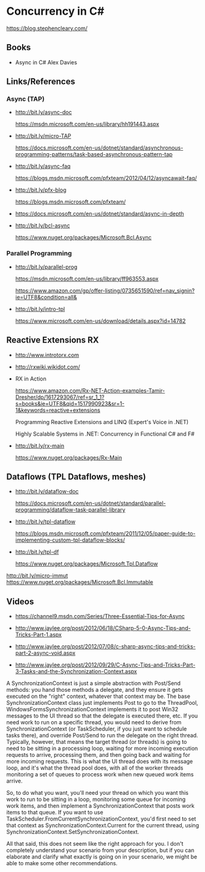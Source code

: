 # Concurrency in C#

https://blog.stephencleary.com/

## Books

*   Async in C# 
    Alex Davies

## Links/References

### Async (TAP)

*   http://bit.ly/async-doc

    https://msdn.microsoft.com/en-us/library/hh191443.aspx

*   http://bit.ly/micro-TAP

    https://docs.microsoft.com/en-us/dotnet/standard/asynchronous-programming-patterns/task-based-asynchronous-pattern-tap

*   http://bit.ly/async-faq

    https://blogs.msdn.microsoft.com/pfxteam/2012/04/12/asyncawait-faq/

*   http://bit.ly/pfx-blog

    https://blogs.msdn.microsoft.com/pfxteam/

*   https://docs.microsoft.com/en-us/dotnet/standard/async-in-depth

*   http://bit.ly/bcl-async

    https://www.nuget.org/packages/Microsoft.Bcl.Async


### Parallel Programming

*   http://bit.ly/parallel-prog

    https://msdn.microsoft.com/en-us/library/ff963553.aspx
    
    https://www.amazon.com/gp/offer-listing/0735651590/ref=nav_signin?ie=UTF8&condition=all&

*   http://bit.ly/intro-tpl

    https://www.microsoft.com/en-us/download/details.aspx?id=14782

## Reactive Extensions RX

*   http://www.introtorx.com

*  http://rxwiki.wikidot.com/


*   RX in Action

    https://www.amazon.com/Rx-NET-Action-examples-Tamir-Dresher/dp/1617293067/ref=sr_1_1?s=books&ie=UTF8&qid=1517990923&sr=1-1&keywords=reactive+extensions

    Programming Reactive Extensions and LINQ (Expert's Voice in .NET)

    Highly Scalable Systems in .NET: Concurrency in Functional C# and F#
    
*   http://bit.ly/rx-main

    https://www.nuget.org/packages/Rx-Main


## Dataflows (TPL Dataflows, meshes)

*   http://bit.ly/dataflow-doc

    https://docs.microsoft.com/en-us/dotnet/standard/parallel-programming/dataflow-task-parallel-library


*   http://bit.ly/tpl-dataflow

    https://blogs.msdn.microsoft.com/pfxteam/2011/12/05/paper-guide-to-implementing-custom-tpl-dataflow-blocks/

*   http://bit.ly/tpl-df

    https://www.nuget.org/packages/Microsoft.Tpl.Dataflow


http://bit.ly/micro-immut
https://www.nuget.org/packages/Microsoft.Bcl.Immutable


## Videos

*   https://channel9.msdn.com/Series/Three-Essential-Tips-for-Async

    

*   http://www.jaylee.org/post/2012/06/18/CSharp-5-0-Async-Tips-and-Tricks-Part-1.aspx
*   http://www.jaylee.org/post/2012/07/08/c-sharp-async-tips-and-tricks-part-2-async-void.aspx
*   http://www.jaylee.org/post/2012/09/29/C-Async-Tips-and-Tricks-Part-3-Tasks-and-the-Synchronization-Context.aspx


A SynchronizationContext is just a simple abstraction with Post/Send methods: you hand those 
methods a delegate, and they ensure it gets executed on the "right" context, whatever that 
context may be.  The base SynchronizationContext class just implements Post to go to the 
ThreadPool, WindowsFormsSynchronizationContext implements it to post Win32 messages to the 
UI thread so that the delegate is executed there, etc.  If you need work to run on a specific 
thread, you would need to derive from SynchronizationContext (or TaskScheduler, if you just 
want to schedule tasks there), and override Post/Send to run the delegate on the right thread.  
Typically, however, that means the target thread (or threads) is going to need to be sitting in 
a processing loop, waiting for more incoming execution requests to arrive, processing them, and 
then going back and waiting for more incoming requests.  This is what the UI thread does with 
its message loop, and it's what the thread pool does, with all of the worker threads monitoring 
a set of queues to process work when new queued work items arrive.

So, to do what you want, you'll need your thread on which you want this work to run to be sitting 
in a loop, monitoring some queue for incoming work items, and then implement a SynchronizationContext 
that posts work items to that queue.  If you want to use TaskScheduler.FromCurrentSynchronizationContext, 
you'd first need to set that context as SynchronizationContext.Current for the current thread, 
using SynchronizationContext.SetSynchronizationContext.

All that said, this does not seem like the right approach for you.  I don't completely understand 
your scenario from your description, but if you can elaborate and clarify what exactly is going 
on in your scenario, we might be able to make some other recommendations.

